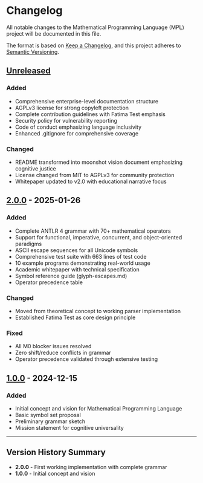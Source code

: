 # Changelog

All notable changes to the Mathematical Programming Language (MPL) project will be documented in this file.

The format is based on [Keep a Changelog](https://keepachangelog.com/en/1.1.0/),
and this project adheres to [Semantic Versioning](https://semver.org/spec/v2.0.0.html).

## [Unreleased]

### Added
- Comprehensive enterprise-level documentation structure
- AGPLv3 license for strong copyleft protection
- Complete contribution guidelines with Fatima Test emphasis
- Security policy for vulnerability reporting
- Code of conduct emphasizing language inclusivity
- Enhanced .gitignore for comprehensive coverage

### Changed
- README transformed into moonshot vision document emphasizing cognitive justice
- License changed from MIT to AGPLv3 for community protection
- Whitepaper updated to v2.0 with educational narrative focus

## [2.0.0] - 2025-01-26

### Added
- Complete ANTLR 4 grammar with 70+ mathematical operators
- Support for functional, imperative, concurrent, and object-oriented paradigms
- ASCII escape sequences for all Unicode symbols
- Comprehensive test suite with 663 lines of test code
- 10 example programs demonstrating real-world usage
- Academic whitepaper with technical specification
- Symbol reference guide (glyph-escapes.md)
- Operator precedence table

### Changed
- Moved from theoretical concept to working parser implementation
- Established Fatima Test as core design principle

### Fixed
- All M0 blocker issues resolved
- Zero shift/reduce conflicts in grammar
- Operator precedence validated through extensive testing

## [1.0.0] - 2024-12-15

### Added
- Initial concept and vision for Mathematical Programming Language
- Basic symbol set proposal
- Preliminary grammar sketch
- Mission statement for cognitive universality

---

## Version History Summary

- **2.0.0** - First working implementation with complete grammar
- **1.0.0** - Initial concept and vision

[Unreleased]: https://github.com/developtheweb/mpl/compare/v2.0.0...HEAD
[2.0.0]: https://github.com/developtheweb/mpl/compare/v1.0.0...v2.0.0
[1.0.0]: https://github.com/developtheweb/mpl/releases/tag/v1.0.0